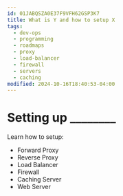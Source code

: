 ```yaml
---
id: 01JABQSZA0E37F9VFH62GSP3K7
title: What is Y and how to setup X
tags:
  - dev-ops
  - programming
  - roadmaps
  - proxy
  - load-balancer
  - firewall
  - servers
  - caching
modified: 2024-10-16T18:40:53-04:00
---
```

# Setting up ________

Learn how to setup:

- Forward Proxy
- Reverse Proxy
- Load Balancer
- Firewall
- Caching Server
- Web Server